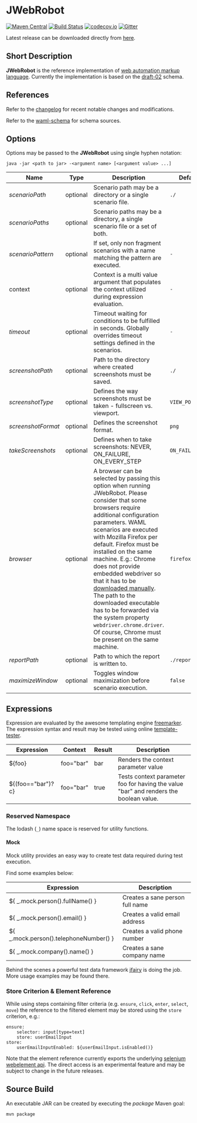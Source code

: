 # JWebRobot

[![Maven Central](https://maven-badges.herokuapp.com/maven-central/website.automate/jwebrobot/badge.svg)](https://maven-badges.herokuapp.com/maven-central/website.automate/jwebrobot) [![Build Status](https://travis-ci.org/automate-website/jwebrobot.svg?branch=master)](https://travis-ci.org/automate-website/jwebrobot) [![codecov.io](https://codecov.io/github/automate-website/jwebrobot/coverage.svg?branch=master)](https://codecov.io/github/automate-website/jwebrobot?branch=master) [![Gitter](https://badges.gitter.im/automate-website/jwebrobot.svg)](https://gitter.im/automate-website/jwebrobot?utm_source=badge&utm_medium=badge&utm_campaign=pr-badge)

Latest release can be downloaded directly from [here].

## Short Description

**JWebRobot** is the reference implementation of [web automation markup language]. Currently the implementation is based on the [draft-02] schema.

## References
Refer to the [changelog] for recent notable changes and modifications.

Refer to the [waml-schema] for schema sources.

## Options
Options may be passed to the **JWebRobot** using single hyphen notation:

```
java -jar <path to jar> -<argument name> [<argument value> ...]
```

| Name  | Type | Description | Default | Example |
| ------------- | ------------- | ------------- | ------------- | ------------- |
| *scenarioPath*  | optional  | Scenario path may be a directory or a single scenario file. | `./` |`../path/to/my/scenario` |
| *scenarioPaths*  | optional | Scenario paths may be a directory, a single scenario file or a set of both. |  |`../path/to/my/scenario` `../path/to/my/another/scenario` |
| *scenarioPattern*  | optional | If set, only non fragment scenarios with a name matching the pattern are executed. | `-` | `'^desired-scenario$'` |
| context  | optional | Context is a multi value argument that populates the context utilized during expression evaluation. | `-` |`baseUrl=http://www.wikipedia.com language=en` |
| *timeout* | optional | Timeout waiting for conditions to be fulfilled in seconds. Globally overrides timeout settings defined in the scenarios. | `-` | `5` |
| *screenshotPath*  | optional | Path to the directory where created screenshots must be saved. | `./` | `./` |
| *screenshotType*  | optional | Defines the way screenshots must be taken - fullscreen vs. viewport. | `VIEW_PORT` | `FULLSCREEN` |
| *screenshotFormat*  | optional | Defines the screenshot format. | `png` | `gif` |
| *takeScreenshots*  | optional | Defines when to take screenshots: NEVER, ON_FAILURE, ON_EVERY_STEP | `ON_FAILURE` | `./` |
| *browser*  | optional | A browser can be selected by passing this option when running JWebRobot. Please consider that some browsers require additional configuration parameters. WAML scenarios are executed with Mozilla Firefox per default. Firefox must be installed on the same machine. E.g.: Chrome does not provide embedded webdriver so that it has to be [downloaded manually](webdriver-chrome). The path to the downloaded executable has to be forwarded via the system property `webdriver.chrome.driver`. Of course, Chrome must be present on the same machine. | `firefox` | `chrome` |
| *reportPath*  | optional  | Path to which the report is written to. | `./report.yaml` | `./myreport.yaml` |
| *maximizeWindow* | optional | Toggles window maximization before scenario execution. | `false` | `true` |

## Expressions
Expression are evaluated by the awesome templating engine [freemarker]. The expression syntax and result may be tested using online [template-tester].

| Expression | Context | Result | Description |
| ------------- | ------------- | ------------- | ------------- |
| ${foo} | foo="bar" | bar | Renders the context parameter value |
| ${(foo=="bar")?c} | foo="bar" | true | Tests context parameter foo for having the value "bar" and renders the boolean value. |

### Reserved Namespace

The lodash (`_`) name space is reserved for utility functions.

#### Mock

Mock utility provides an easy way to create test data required during test execution.

Find some examples below:

| Expression | Description |
| ------------- | ------------- |
| ${ _.mock.person().fullName() } | Creates a sane person full name |
| ${ _.mock.person().email() } | Creates a valid email address |
| ${ _.mock.person().telephoneNumber() } | Creates a valid phone number |
| ${ _.mock.company().name() } | Creates a sane company name |

Behind the scenes a powerful test data framework [jfairy] is doing the job. More usage examples may be found there.

### Store Criterion & Element Reference
While using steps containing filter criteria (e.g. `ensure`, `click`, `enter`, `select`, `move`) the reference to the filtered element may be stored using the `store` criterion, e.g.:

    ensure:
        selector: input[type=text]
        store: userEmailInput
    store:
        userEmailInputEnabled: ${userEmailInput.isEnabled()}

Note that the element reference currently exports the underlying [selenium webelement api]. The direct access is an experimental feature and may be subject to change in the future releases.

## Source Build

An executable JAR can be created by executing the _package_ Maven goal:

```
mvn package
```

[webdriver-chrome]: http://chromedriver.storage.googleapis.com/index.html
[changelog]: CHANGELOG.md
[waml-schema]: http://waml-schema.org
[web automation markup language]: https://github.com/automate-website/waml
[draft-02]: http://waml-schema.org/draft-02/schema#
[here]: http://repo1.maven.org/maven2/website/automate/jwebrobot/1.4.0/jwebrobot-1.4.0.jar
[freemarker]: http://freemarker.org
[template-tester]: http://freemarker-online.kenshoo.com/
[jfairy]: https://github.com/Codearte/jfairy
[selenium webelement api]: https://seleniumhq.github.io/selenium/docs/api/java/org/openqa/selenium/WebElement.html